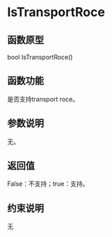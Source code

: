 # IsTransportRoce 

## 函数原型<a name="zh-cn_topic_0000001929299974_section8255mcpsimp"></a>

bool IsTransportRoce\(\)

## 函数功能<a name="zh-cn_topic_0000001929299974_section8258mcpsimp"></a>

是否支持transport roce。

## 参数说明<a name="zh-cn_topic_0000001929299974_section8261mcpsimp"></a>

无。

## 返回值<a name="zh-cn_topic_0000001929299974_section8264mcpsimp"></a>

False：不支持；true：支持。

## 约束说明<a name="zh-cn_topic_0000001929299974_section8267mcpsimp"></a>

无

